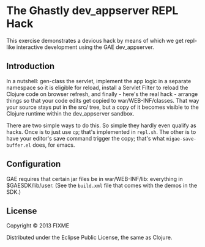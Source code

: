 # The Ghastly dev_appserver REPL Hack

This exercise demonstrates a devious hack by means of which we get
repl-like interactive development using the GAE dev_appserver.

## Introduction

In a nutshell: gen-class the servlet, implement the app logic in a
separate namespace so it is eligible for reload, install a Servlet
Filter to reload the Clojure code on browser refresh, and finally -
here's the real hack - arrange things so that your code edits get
copied to war/WEB-INF/classes.  That way your source stays put in the
src/ tree, but a copy of it becomes visible to the Clojure runtime
within the dev_appserver sandbox.

There are two simple ways to do this.  So simple they hardly even
qualify as hacks.  Once is to just use `cp`; that's implemented in
`repl.sh`.  The other is to have your editor's save command trigger
the copy; that's what `migae-save-buffer.el` does, for emacs.


## Configuration

GAE requires that certain jar files be in war/WEB-INF/lib: everything
in $GAESDK/lib/user.  (See the `build.xml` file that comes with the
demos in the SDK.)



## License

Copyright © 2013 FIXME

Distributed under the Eclipse Public License, the same as Clojure.
